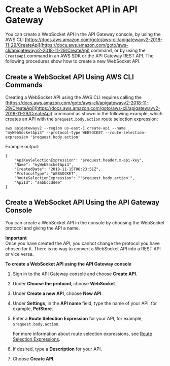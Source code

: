 # Create a WebSocket API in API Gateway<a name="apigateway-websocket-api-create-empty-api"></a>

You can create a WebSocket API in the API Gateway console, by using the AWS CLI [https://docs.aws.amazon.com/goto/aws-cli/apigatewayv2-2018-11-29/CreateApi](https://docs.aws.amazon.com/goto/aws-cli/apigatewayv2-2018-11-29/CreateApi) command, or by using the `CreateApi` command in an AWS SDK or the API Gateway REST API\. The following procedures show how to create a new WebSocket API\.

## Create a WebSocket API Using AWS CLI Commands<a name="apigateway-websocket-api-create-using-awscli"></a>

Creating a WebSocket API using the AWS CLI requires calling the [https://docs.aws.amazon.com/goto/aws-cli/apigatewayv2-2018-11-29/CreateApi](https://docs.aws.amazon.com/goto/aws-cli/apigatewayv2-2018-11-29/CreateApi) command as shown in the following example, which creates an API with the `$request.body.action` route selection expression:

```
aws apigatewayv2 --region us-east-1 create-api --name "myWebSocketApi3" --protocol-type WEBSOCKET --route-selection-expression '$request.body.action'
```

Example output:

```
{
    "ApiKeySelectionExpression": "$request.header.x-api-key",
    "Name": "myWebSocketApi3",
    "CreatedDate": "2018-11-15T06:23:51Z",
    "ProtocolType": "WEBSOCKET",
    "RouteSelectionExpression": "'$request.body.action'",
    "ApiId": "aabbccddee"
}
```

## Create a WebSocket API Using the API Gateway Console<a name="apigateway-websocket-api-create-using-console"></a>

You can create a WebSocket API in the console by choosing the WebSocket protocol and giving the API a name\.

**Important**  
Once you have created the API, you cannot change the protocol you have chosen for it\. There is no way to convert a WebSocket API into a REST API or vice versa\.

**To create a WebSocket API using the API Gateway console**

1. Sign in to the API Gateway console and choose **Create API**\.

1. Under **Choose the protocol**, choose **WebSocket**\.

1. Under **Create a new API**, choose **New API**\.

1. Under **Settings**, in the **API name** field, type the name of your API, for example, **PetStore**\.

1. Enter a **Route Selection Expression** for your API, for example, `$request.body.action`\.

   For more information about route selection expressions, see [Route Selection Expressions](apigateway-websocket-api-selection-expressions.md#apigateway-websocket-api-route-selection-expressions)\.

1. If desired, type a **Description** for your API\.

1. Choose **Create API**\.